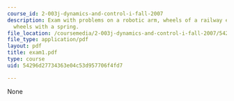 ```yaml
---
course_id: 2-003j-dynamics-and-control-i-fall-2007
description: Exam with problems on a robotic arm, wheels of a railway engine, and
  wheels with a spring.
file_location: /coursemedia/2-003j-dynamics-and-control-i-fall-2007/54296d27734363e04c53d957706f4fd7_exam1.pdf
file_type: application/pdf
layout: pdf
title: exam1.pdf
type: course
uid: 54296d27734363e04c53d957706f4fd7

---
```

None